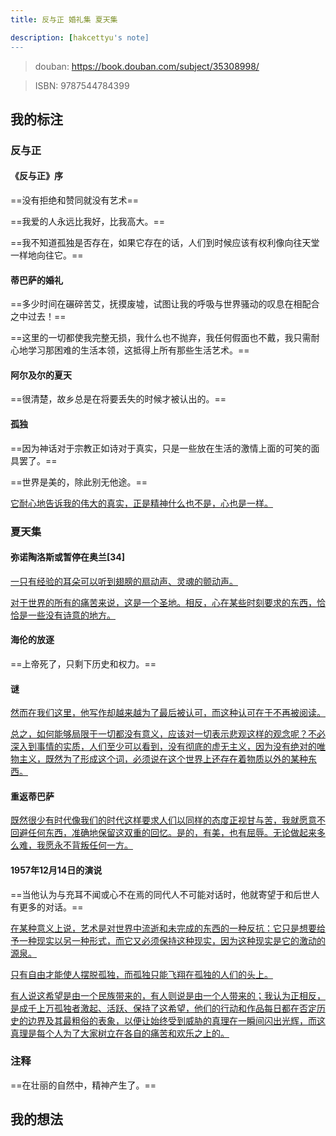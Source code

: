 ```yaml
---
title: 反与正 婚礼集 夏天集

description: [hakcettyu's note]
---
```


> douban: <https://book.douban.com/subject/35308998/>

> ISBN: 9787544784399


## 我的标注

### 反与正

#### 《反与正》序

==没有拒绝和赞同就没有艺术==

==我爱的人永远比我好，比我高大。==

==我不知道孤独是否存在，如果它存在的话，人们到时候应该有权利像向往天堂一样地向往它。==

#### 蒂巴萨的婚礼

==多少时间在碾碎苦艾，抚摸废墟，试图让我的呼吸与世界骚动的叹息在相配合之中过去！==

==这里的一切都使我完整无损，我什么也不抛弃，我任何假面也不戴，我只需耐心地学习那困难的生活本领，这抵得上所有那些生活艺术。==

#### 阿尔及尔的夏天

==很清楚，故乡总是在将要丢失的时候才被认出的。==

#### 孤独

==因为神话对于宗教正如诗对于真实，只是一些放在生活的激情上面的可笑的面具罢了。==

==世界是美的，除此别无他途。==

<u>它耐心地告诉我的伟大的真实，正是精神什么也不是，心也是一样。</u>

### 夏天集

#### 弥诺陶洛斯或暂停在奥兰[34]

<u>一只有经验的耳朵可以听到翅膀的扇动声、灵魂的颤动声。</u>

<u>对于世界的所有的痛苦来说，这是一个圣地。相反，心在某些时刻要求的东西，恰恰是一些没有诗意的地方。</u>

#### 海伦的放逐

==上帝死了，只剩下历史和权力。==

#### 谜

<u>然而在我们这里，他写作却越来越为了最后被认可，而这种认可在于不再被阅读。</u>

<u>总之，如何能够局限于一切都没有意义，应该对一切表示悲观这样的观念呢？不必深入到事情的实质，人们至少可以看到，没有彻底的虚无主义，因为没有绝对的唯物主义，既然为了形成这个词，必须说在这个世界上还存在着物质以外的某种东西。</u>

#### 重返蒂巴萨

<u>既然很少有时代像我们的时代这样要求人们以同样的态度正视甘与苦，我就愿意不回避任何东西，准确地保留这双重的回忆。是的，有美，也有屈辱。无论做起来多么难，我愿永不背叛任何一方。</u>

#### 1957年12月14日的演说

==当他认为与充耳不闻或心不在焉的同代人不可能对话时，他就寄望于和后世人有更多的对话。==

<u>在某种意义上说，艺术是对世界中流逝和未完成的东西的一种反抗：它只是想要给予一种现实以另一种形式，而它又必须保持这种现实，因为这种现实是它的激动的源泉。</u>

<u>只有自由才能使人摆脱孤独，而孤独只能飞翔在孤独的人们的头上。</u>

<u>有人说这希望是由一个民族带来的，有人则说是由一个人带来的；我认为正相反，是成千上万孤独者激起、活跃、保持了这希望，他们的行动和作品每日都在否定历史的边界及其最粗俗的表象，以便让始终受到威胁的真理在一瞬间闪出光辉，而这真理是每个人为了大家树立在各自的痛苦和欢乐之上的。</u>

### 注释

==在壮丽的自然中，精神产生了。==

## 我的想法

